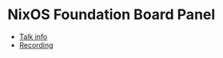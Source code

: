 # NixOS Foundation Board Panel

* [Talk info](https://talks.nixcon.org/nixcon-2023/talk/LZ9QTZ/)
* [Recording](https://media.ccc.de/v/nixcon-2023-35918-nixos-foundation-board-panel)
